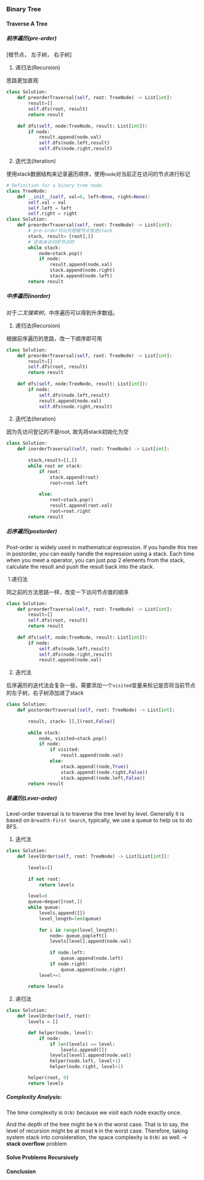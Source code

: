 ### Binary Tree

#### Traverse A Tree

##### **前序遍历**(pre-order)

[根节点， 左子树， 右子树]

1. 递归法(Recursion)

思路更加直观

```python
class Solution:
    def preorderTraversal(self, root: TreeNode) -> List[int]:
        result=[]
        self.dfs(root, result)
        return result
        
    def dfs(self, node:TreeNode, result: List[int]):
        if node:
            result.append(node.val)
            self.dfs(node.left,result)
            self.dfs(node.right,result)
```

2. 迭代法(Iteration)

使用stack数据结构来记录遍历顺序，使用`node`对当前正在访问的节点进行标记

```python
# Definition for a binary tree node.
class TreeNode:
    def __init__(self, val=0, left=None, right=None):
        self.val = val
        self.left = left
        self.right = right
class Solution:
    def preorderTraversal(self, root: TreeNode) -> List[int]:
        # pre-order可以先把根节点放进stack
        stack, result= [root],[]
        # 还有未访问的节点时
        while stack:
            node=stack.pop()
            if node:
                result.append(node.val)
                stack.append(node.right)
                stack.append(node.left)
        return result
```



##### **中序遍历**(inorder)

对于*二叉搜索树*，中序遍历可以得到升序数组。

1. 递归法(Recursion)

根据前序遍历的思路，改一下顺序即可用

```python
class Solution:
    def preorderTraversal(self, root: TreeNode) -> List[int]:
        result=[]
        self.dfs(root, result)
        return result
        
    def dfs(self, node:TreeNode, result: List[int]):
        if node:
            self.dfs(node.left,result)
            result.append(node.val)
            self.dfs(node.right,result)
```

2. 迭代法(Iteration)

因为先访问登记的不是root, 故先将stack初始化为空

```python
class Solution:
    def inorderTraversal(self, root: TreeNode) -> List[int]:
        
        stack,result=[],[]
        while root or stack:
            if root:
                stack.append(root)
                root=root.left
            
            else:
                root=stack.pop()
                result.append(root.val)
                root=root.right
        return result
```

##### **后序遍历(postorder)**

Post-order is widely used in mathematical expression. If you handle this tree in postorder, you can easily handle the expression using a stack. Each time when you meet a operator, you can just pop 2 elements from the stack, calculate the result and push the result back into the stack.

​	1.递归法

同之前的方法思路一样，改变一下访问节点值的顺序

```python
class Solution:
    def preorderTraversal(self, root: TreeNode) -> List[int]:
        result=[]
        self.dfs(root, result)
        return result
        
    def dfs(self, node:TreeNode, result: List[int]):
        if node:
            self.dfs(node.left,result)
            self.dfs(node.right,result)
            result.append(node.val)
```

2. 迭代法

后序遍历的迭代法会复杂一些，需要添加一个`visited`变量来标记是否将当前节点的左子树，右子树添加进了stack

```python
class Solution:
    def postorderTraversal(self, root: TreeNode) -> List[int]:
        
        result, stack= [],[(root,False)]
        
        while stack:
            node, visited=stack.pop()
            if node:
                if visited:
                    result.append(node.val)
                else:
                    stack.append((node,True))
                    stack.append((node.right,False))
                    stack.append((node.left,False))
        return result            
```

##### 层遍历(Lever-order)

Level-order traversal is to traverse the tree level by level. Generally it is based on `Breadth-First Search`, typically, we use a queue to help us to do BFS.

1. 迭代法

```python
class Solution:
    def levelOrder(self, root: TreeNode) -> List[List[int]]:
        
        levels=[]
        
        if not root:
            return levels
        
        level=0
        queue=deque([root,])
        while queue:
            levels.append([])
            level_length=len(queue)
            
            for i in range(level_length):
                node= queue.popleft()
                levels[level].append(node.val)
                
                if node.left:
                    queue.append(node.left)
                if node.right:
                    queue.append(node.right)         
            level+=1
            
        return levels
```

2. 递归法

```python
class Solution:
    def levelOrder(self, root):
        levels = []

        def helper(node, level):
            if node:
                if len(levels) == level:
                    levels.append([])
                levels[level].append(node.val)
                helper(node.left, level+1)
                helper(node.right, level+1)

        helper(root, 0)
        return levels
```



##### **Complexity Analysis**:

The time complexity is `O(N)` because we visit each node exactly once.

And the depth of the tree might be `N` in the worst case. That is to say, the level of recursion might be at most `N` in the worst case. Therefore, taking system stack into consideration, the space complexity is `O(N)` as well. -> **stack overflow** problem



#### Solve Problems Recursively



#### Conclusion

